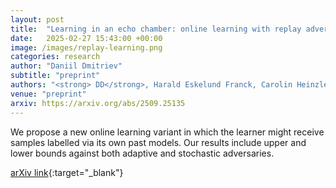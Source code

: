 ```yaml
---
layout: post
title:  "Learning in an echo chamber: online learning with replay adversary"
date:   2025-02-27 15:43:00 +00:00
image: /images/replay-learning.png
categories: research
author: "Daniil Dmitriev"
subtitle: "preprint"
authors: "<strong> DD</strong>, Harald Eskelund Franck, Carolin Heinzler, Amartya Sanyal (αβ order)"
venue: "preprint"
arxiv: https://arxiv.org/abs/2509.25135
---
```


We propose a new online learning variant in which the learner might receive samples labelled via its own past models. 
Our results include upper and lower bounds against both adaptive and stochastic adversaries.

<!-- [ACM Citation](http://dl.acm.org/citation.cfm?id=2448232){:target="_blank"} -->

[arXiv link](https://arxiv.org/abs/2502.16227){:target="_blank"}
